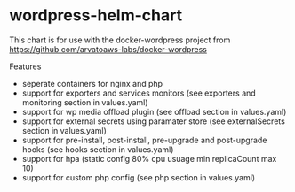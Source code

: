 # wordpress-helm-chart

This chart is for use with the docker-wordpress project from https://github.com/arvatoaws-labs/docker-wordpress

Features
* seperate containers for nginx and php
* support for exporters and services monitors (see exporters and monitoring section in values.yaml)
* support for wp media offload plugin (see offload section in values.yaml)
* support for external secrets using paramater store (see externalSecrets section in values.yaml)
* support for pre-install, post-install, pre-upgrade and post-upgrade hooks (see hooks section in values.yaml)
* support for hpa (static config 80% cpu usuage min replicaCount max 10)
* support for custom php config (see php section in values.yaml)